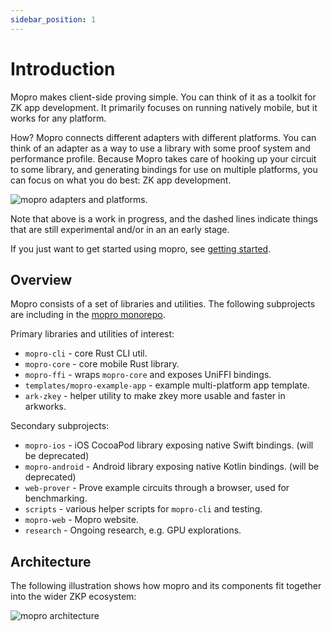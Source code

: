```yaml
---
sidebar_position: 1
---
```


# Introduction

Mopro makes client-side proving simple. You can think of it as a toolkit for ZK app development. It primarily focuses on running natively mobile, but it works for any platform.

How? Mopro connects different adapters with different platforms. You can think of an adapter as a way to use a library with some proof system and performance profile. Because Mopro takes care of hooking up your circuit to some library, and generating bindings for use on multiple platforms, you can focus on what you do best: ZK app development.

![mopro adapters and platforms](/img/mopro_adapters_platforms.png).

Note that above is a work in progress, and the dashed lines indicate things that are still experimental and/or in an an early stage.

If you just want to get started using mopro, see [getting started](/docs/getting-started).

## Overview

Mopro consists of a set of libraries and utilities. The following subprojects are including in the [mopro monorepo](https://github.com/zkmopro/mopro).

Primary libraries and utilities of interest:
-   `mopro-cli` - core Rust CLI util.
-   `mopro-core` - core mobile Rust library.
-   `mopro-ffi` - wraps `mopro-core` and exposes UniFFI bindings.
-   `templates/mopro-example-app` - example multi-platform app template.
-   `ark-zkey` - helper utility to make zkey more usable and faster in arkworks.

Secondary subprojects:
-   `mopro-ios` - iOS CocoaPod library exposing native Swift bindings. (will be deprecated)
-   `mopro-android` - Android library exposing native Kotlin bindings. (will be deprecated)
-   `web-prover` - Prove example circuits through a browser, used for benchmarking.
-   `scripts` - various helper scripts for `mopro-cli` and testing.
-   `mopro-web` - Mopro website.
-   `research` - Ongoing research, e.g. GPU explorations.

## Architecture

The following illustration shows how mopro and its components fit together into the wider ZKP ecosystem:

![mopro architecture](/img/mopro_architecture2.png)